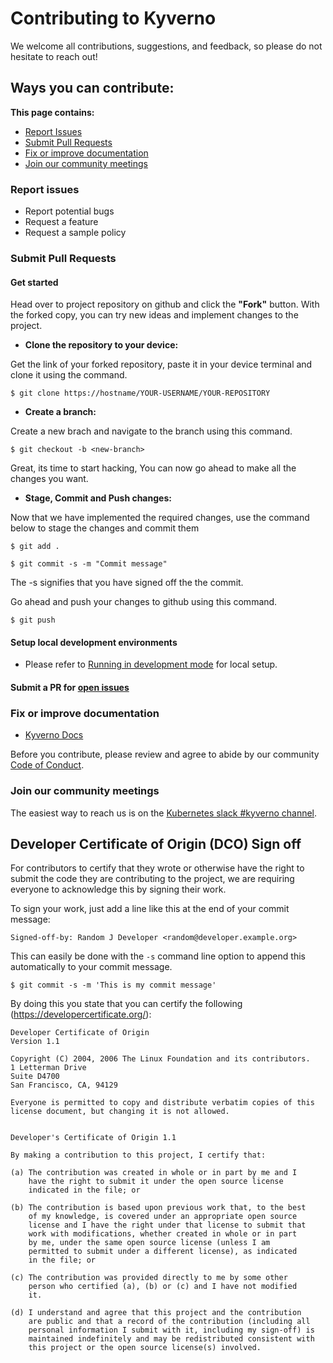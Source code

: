 # Contributing to Kyverno

We welcome all contributions, suggestions, and feedback, so please do not hesitate to reach out!


## Ways you can contribute:
**This page contains:**
   - [Report Issues](https://github.com/kyverno/kyverno/blob/main/CONTRIBUTING.md#report-issues)
   - [Submit Pull Requests](https://github.com/kyverno/kyverno/blob/main/CONTRIBUTING.md#submit-pull-requests)
   - [Fix or improve documentation](https://github.com/kyverno/kyverno/blob/main/CONTRIBUTING.md#fix-or-improve-documentation) 
   - [Join our community meetings](https://github.com/kyverno/kyverno/blob/main/CONTRIBUTING.md#join-our-community-meetings) 

### Report issues
   - Report potential bugs
   - Request a feature
   - Request a sample policy

### Submit Pull Requests
   #### Get started

Head over to project repository on github and click the **"Fork"** button. With the forked copy, you can try new ideas and implement changes to the project.

 -  **Clone the repository to your device:**

Get the link of your forked repository, paste it in your device terminal and clone it using the command.

```
$ git clone https://hostname/YOUR-USERNAME/YOUR-REPOSITORY
```

 - **Create a branch:** 

 Create a new brach and navigate to the branch using this command.

 ```
 $ git checkout -b <new-branch>
 ```

 Great, its time to start hacking, You can now go ahead to make all the changes you want.


 - **Stage, Commit and Push changes:**

 Now that we have implemented the required changes, use the command below to stage the changes and commit them

 ```
 $ git add .
 ```

 ```
 $ git commit -s -m "Commit message"
 ```

 The -s signifies that you have signed off the the commit.

 Go ahead and push your changes to github using this command.
 
 ``` 
 $ git push 
 ```
#### Setup local development environments 
-  Please refer to [Running in development mode](https://github.com/kyverno/kyverno/wiki/Running-in-development-mode) for local setup.

####  Submit a PR for [open issues](https://github.com/kyverno/kyverno/issues?q=is%3Aissue+is%3Aopen+label%3A%22good+first+issue%22)
### Fix or improve documentation
   - [Kyverno Docs](https://github.com/kyverno/website)



Before you contribute, please review and agree to abide by our community [Code of Conduct](/CODE_OF_CONDUCT.md).
### Join our community meetings
 The easiest way to reach us is on the [Kubernetes slack #kyverno channel](https://app.slack.com/client/T09NY5SBT/CLGR9BJU9). 
## Developer Certificate of Origin (DCO) Sign off

For contributors to certify that they wrote or otherwise have the right to submit the code they are contributing to the project, we are requiring everyone to acknowledge this by signing their work.

To sign your work, just add a line like this at the end of your commit message:

```
Signed-off-by: Random J Developer <random@developer.example.org>
```

This can easily be done with the `-s` command line option to append this automatically to your commit message.
```
$ git commit -s -m 'This is my commit message'
```

By doing this you state that you can certify the following (https://developercertificate.org/):
```
Developer Certificate of Origin
Version 1.1

Copyright (C) 2004, 2006 The Linux Foundation and its contributors.
1 Letterman Drive
Suite D4700
San Francisco, CA, 94129

Everyone is permitted to copy and distribute verbatim copies of this
license document, but changing it is not allowed.


Developer's Certificate of Origin 1.1

By making a contribution to this project, I certify that:

(a) The contribution was created in whole or in part by me and I
    have the right to submit it under the open source license
    indicated in the file; or

(b) The contribution is based upon previous work that, to the best
    of my knowledge, is covered under an appropriate open source
    license and I have the right under that license to submit that
    work with modifications, whether created in whole or in part
    by me, under the same open source license (unless I am
    permitted to submit under a different license), as indicated
    in the file; or

(c) The contribution was provided directly to me by some other
    person who certified (a), (b) or (c) and I have not modified
    it.

(d) I understand and agree that this project and the contribution
    are public and that a record of the contribution (including all
    personal information I submit with it, including my sign-off) is
    maintained indefinitely and may be redistributed consistent with
    this project or the open source license(s) involved.
```